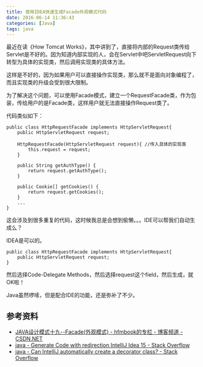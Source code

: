 ```yaml
---
title: 使用IDEA快速生成Facade外观模式代码
date: 2016-06-14 11:36:43
categories: [Java]
tags: java
---
```


最近在读《How Tomcat Works》，其中讲到了，直接将内部的Request类传给Servlet是不好的。因为知道内部实现的人，会在Servlet中吧ServletRequest向下转型为具体的实现类，然后调用实现类的具体方法。

这样是不好的，因为如果用户可以直接操作实现类，那么就不是面向对象编程了，而且实现类的升级会受到很大限制。

为了解决这个问题，可以使用Facade模式，建立一个RequestFacade类，作为包装，传给用户的是Facade类，这样用户就无法直接操作Request类了。

代码类似如下：

```
public class HttpRequestFacade implements HttpServletRequest{
    public HttpServletRequest request;

    HttpRequestFacade(HttpServletRequest request){ //传入具体的实现类
        this.request = request;
    }

    public String getAuthType() {
        return request.getAuthType();
    }

    public Cookie[] getCookies() {
        return request.getCookies();
    }
    ...
}
```

这会涉及到很多重复的代码，这时候我总是会想到偷懒。。。IDE可以帮我们自动生成么？

IDEA是可以的。

```
public class HttpRequestFacade implements HttpServletRequest{
    public HttpServletRequest request;
}
```

然后选择Code-Delegate Methods，然后选择request这个field，然后生成，就OK啦！

Java虽然啰嗦，但是配合IDE的功能，还是弥补了不少。

## 参考资料
- [JAVA设计模式十九--Facade(外观模式) - hfmbook的专栏 - 博客频道 - CSDN.NET](http://blog.csdn.net/hfmbook/article/details/7702642)
- [java - Generate Code with redirection IntelliJ Idea 15 - Stack Overflow](http://stackoverflow.com/questions/35635834/generate-code-with-redirection-intellij-idea-15)
- [java - Can IntelliJ automatically create a decorator class? - Stack Overflow](http://stackoverflow.com/questions/4325699/can-intellij-automatically-create-a-decorator-class)